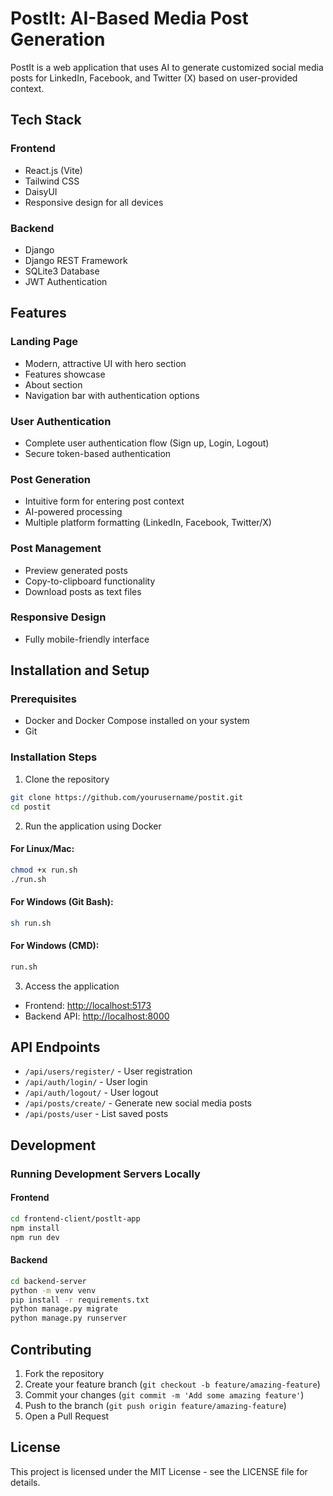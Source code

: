 # PostIt: AI-Based Media Post Generation

PostIt is a web application that uses AI to generate customized social media posts for LinkedIn, Facebook, and Twitter (X) based on user-provided context.

## Tech Stack

### Frontend
- React.js (Vite)
- Tailwind CSS
- DaisyUI
- Responsive design for all devices

### Backend
- Django
- Django REST Framework
- SQLite3 Database
- JWT Authentication

## Features

### Landing Page
- Modern, attractive UI with hero section
- Features showcase
- About section
- Navigation bar with authentication options

### User Authentication
- Complete user authentication flow (Sign up, Login, Logout)
- Secure token-based authentication 

### Post Generation
- Intuitive form for entering post context
- AI-powered processing
- Multiple platform formatting (LinkedIn, Facebook, Twitter/X)

### Post Management
- Preview generated posts
- Copy-to-clipboard functionality
- Download posts as text files

### Responsive Design
- Fully mobile-friendly interface

## Installation and Setup

### Prerequisites
- Docker and Docker Compose installed on your system
- Git

### Installation Steps

1. Clone the repository
```bash
git clone https://github.com/yourusername/postit.git
cd postit
```

2. Run the application using Docker

#### For Linux/Mac:
```bash
chmod +x run.sh
./run.sh
```

#### For Windows (Git Bash):
```bash
sh run.sh
```

#### For Windows (CMD):
```bash
run.sh
```

3. Access the application
- Frontend: [http://localhost:5173](http://localhost:5173)
- Backend API: [http://localhost:8000](http://localhost:8000)

## API Endpoints

- `/api/users/register/` - User registration
- `/api/auth/login/` - User login
- `/api/auth/logout/` - User logout
- `/api/posts/create/` - Generate new social media posts
- `/api/posts/user` - List saved posts

## Development

### Running Development Servers Locally

#### Frontend
```bash
cd frontend-client/postlt-app
npm install
npm run dev
```

#### Backend
```bash
cd backend-server
python -m venv venv
pip install -r requirements.txt
python manage.py migrate
python manage.py runserver
```

## Contributing

1. Fork the repository
2. Create your feature branch (`git checkout -b feature/amazing-feature`)
3. Commit your changes (`git commit -m 'Add some amazing feature'`)
4. Push to the branch (`git push origin feature/amazing-feature`)
5. Open a Pull Request

## License

This project is licensed under the MIT License - see the LICENSE file for details.